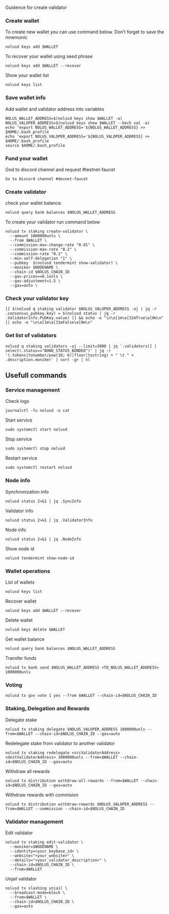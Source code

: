Guidence for create validator

### Create wallet
To create new wallet you can use command below. Don’t forget to save the mnemonic
```
nolusd keys add $WALLET
```

To recover your wallet using seed phrase
```
nolusd keys add $WALLET --recover
```

Show your wallet list
```
nolusd keys list
```

### Save wallet info
Add wallet and validator address into variables 
```
NOLUS_WALLET_ADDRESS=$(nolusd keys show $WALLET -a)
NOLUS_VALOPER_ADDRESS=$(nolusd keys show $WALLET --bech val -a)
echo 'export NOLUS_WALLET_ADDRESS='${NOLUS_WALLET_ADDRESS} >> $HOME/.bash_profile
echo 'export NOLUS_VALOPER_ADDRESS='${NOLUS_VALOPER_ADDRESS} >> $HOME/.bash_profile
source $HOME/.bash_profile
```

### Fund your wallet
God to discord channel and request #testnet-faucet
```
Go to Discord channel #devnet-faucet
```

### Create validator

check your wallet balance:
```
nolusd query bank balances $NOLUS_WALLET_ADDRESS
```
To create your validator run command below
```
nolusd tx staking create-validator \
  --amount 1000000unls \
  --from $WALLET \
  --commission-max-change-rate "0.01" \
  --commission-max-rate "0.2" \
  --commission-rate "0.1" \
  --min-self-delegation "1" \
  --pubkey  $(nolusd tendermint show-validator) \
  --moniker $NODENAME \
  --chain-id $NOLUS_CHAIN_ID
  --gas-prices==0.1unls \
  --gas-adjustment=1.5 \
  --gas=auto \
```

### Check your validator key
```
[[ $(nolusd q staking validator $NOLUS_VALOPER_ADDRESS -oj | jq -r .consensus_pubkey.key) = $(nolusd status | jq -r .ValidatorInfo.PubKey.value) ]] && echo -e "\n\e[1m\e[32mTrue\e[0m\n" || echo -e "\n\e[1m\e[31mFalse\e[0m\n"
```

### Get list of validators
```
nolusd q staking validators -oj --limit=3000 | jq '.validators[] | select(.status=="BOND_STATUS_BONDED")' | jq -r '(.tokens|tonumber/pow(10; 6)|floor|tostring) + " \t " + .description.moniker' | sort -gr | nl
```

## Usefull commands
### Service management
Check logs
```
journalctl -fu nolusd -o cat
```

Start service
```
sudo systemctl start nolusd
```

Stop service
```
sudo systemctl stop nolusd
```

Restart service
```
sudo systemctl restart nolusd
```

### Node info
Synchronization info
```
nolusd status 2>&1 | jq .SyncInfo
```

Validator info
```
nolusd status 2>&1 | jq .ValidatorInfo
```

Node info
```
nolusd status 2>&1 | jq .NodeInfo
```

Show node id
```
nolusd tendermint show-node-id
```

### Wallet operations
List of wallets
```
nolusd keys list
```

Recover wallet
```
nolusd keys add $WALLET --recover
```

Delete wallet
```
nolusd keys delete $WALLET
```

Get wallet balance
```
nolusd query bank balances $NOLUS_WALLET_ADDRESS
```

Transfer funds
```
nolusd tx bank send $NOLUS_WALLET_ADDRESS <TO_NOLUS_WALLET_ADDRESS> 1000000unls
```

### Voting
```
nolusd tx gov vote 1 yes --from $WALLET --chain-id=$NOLUS_CHAIN_ID
```

### Staking, Delegation and Rewards
Delegate stake
```
nolusd tx staking delegate $NOLUS_VALOPER_ADDRESS 1000000unls --from=$WALLET --chain-id=$NOLUS_CHAIN_ID --gas=auto
```

Redelegate stake from validator to another validator
```
nolusd tx staking redelegate <srcValidatorAddress> <destValidatorAddress> 1000000unls --from=$WALLET --chain-id=$NOLUS_CHAIN_ID --gas=auto
```

Withdraw all rewards
```
nolusd tx distribution withdraw-all-rewards --from=$WALLET --chain-id=$NOLUS_CHAIN_ID --gas=auto
```

Withdraw rewards with commision
```
nolusd tx distribution withdraw-rewards $NOLUS_VALOPER_ADDRESS --from=$WALLET --commission --chain-id=$NOLUS_CHAIN_ID
```

### Validator management
Edit validator
```
nolusd tx staking edit-validator \
  --moniker=$NODENAME \
  --identity=<your_keybase_id> \
  --website="<your_website>" \
  --details="<your_validator_description>" \
  --chain-id=$NOLUS_CHAIN_ID \
  --from=$WALLET
```

Unjail validator
```
nolusd tx slashing unjail \
  --broadcast-mode=block \
  --from=$WALLET \
  --chain-id=$NOLUS_CHAIN_ID \
  --gas=auto
```
